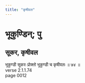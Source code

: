 ```yaml
---
title: "कृषीवल"
---
```


# भूकुण्डिन्; पु
## सूकर, कृषीवल
भूकुण्डी सूकरः प्रोक्तो भूकुण्डी च कृषीवलः ॥ ७४ ॥<br />verse 2.1.1.74<br />page 0012

